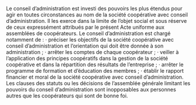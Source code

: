 Le conseil d’administration est investi des pouvoirs les plus étendus pour agir en toutes circonstances au nom de la société coopérative avec conseil d’administration.
Il les exerce dans la limite de l’objet social et sous réserve de ceux expressément attribués par le présent Acte uniforme aux assemblées de coopérateurs.
Le conseil d’administration est chargé notamment de :
· préciser les objectifs de la société coopérative avec conseil d’administration et
l’orientation qui doit être donnée à son administration ;
· arrêter les comptes de chaque coopérateur ;
· veiller à l’application des principes coopératifs dans la gestion de la société coopérative et
dans la répartition des résultats de l’entreprise ;
· arrêter le programme de formation et d’éducation des membres ;
· établir le rapport financier et moral de la société coopérative avec conseil
d’administration.
Les clauses des statuts ou les décisions de l’assemblée générale limitant les pouvoirs du conseil d’administration sont inopposables aux personnes autres que les coopérateurs qui sont de bonne foi.